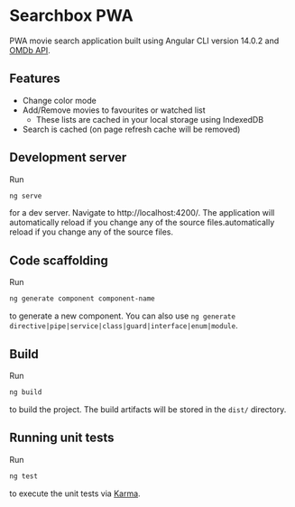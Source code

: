 # Searchbox PWA

PWA movie search application built using Angular CLI version 14.0.2 and [OMDb API](https://www.omdbapi.com/).

## Features

-   Change color mode
-   Add/Remove movies to favourites or watched list
    -   These lists are cached in your local storage using IndexedDB
-   Search is cached (on page refresh cache will be removed)

## Development server

Run

```bash
ng serve
```

for a dev server. Navigate to http://localhost:4200/. The application will automatically reload if you change any of the source files.automatically reload if you change any of the source files.

## Code scaffolding

Run

```bash
ng generate component component-name
```

to generate a new component. You can also use `ng generate directive|pipe|service|class|guard|interface|enum|module`.

## Build

Run

```bash
ng build
```

to build the project. The build artifacts will be stored in the `dist/` directory.

## Running unit tests

Run

```bash
ng test
```

to execute the unit tests via [Karma](https://karma-runner.github.io).
